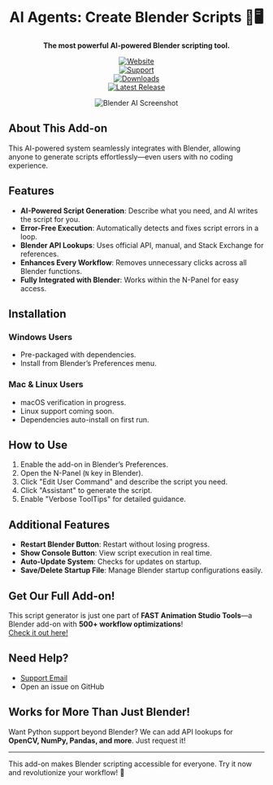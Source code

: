 <div align="center">

# AI Agents: Create Blender Scripts 🎨🖥️  
**The most powerful AI-powered Blender scripting tool.**  

[![Website][website-shield]][website-url]  
[![Support][support-shield]][support-url]  
[![Downloads][downloads-shield]][downloads-url]  
[![Latest Release][release-shield]][release-url]  

[website-shield]: https://img.shields.io/badge/FastBlenderAddOns-4285F4?style=flat  
[website-url]: https://fast-blender-add-ons.com/fast-animation-studio-tools-2/  
[support-shield]: https://img.shields.io/badge/Support-Email-blue?style=flat  
[support-url]: mailto:support@fast-blender-add-ons.com  
[downloads-shield]: https://img.shields.io/github/downloads/yourrepo/youraddon/total?style=flat  
[downloads-url]: https://fast-blender-add-ons.com/downloads  
[release-shield]: https://img.shields.io/github/v/release/yourrepo/youraddon?style=flat  
[release-url]: https://fast-blender-add-ons.com/releases  

![Blender AI Screenshot](https://your-image-link.com/screenshot.png)  
</div>

## About This Add-on  
This AI-powered system seamlessly integrates with Blender, allowing anyone to generate scripts effortlessly—even users with no coding experience.  

## Features  
- **AI-Powered Script Generation**: Describe what you need, and AI writes the script for you.  
- **Error-Free Execution**: Automatically detects and fixes script errors in a loop.  
- **Blender API Lookups**: Uses official API, manual, and Stack Exchange for references.  
- **Enhances Every Workflow**: Removes unnecessary clicks across all Blender functions.  
- **Fully Integrated with Blender**: Works within the N-Panel for easy access.  

## Installation  
### Windows Users  
- Pre-packaged with dependencies.  
- Install from Blender’s Preferences menu.  

### Mac & Linux Users  
- macOS verification in progress.  
- Linux support coming soon.  
- Dependencies auto-install on first run.  

## How to Use  
1. Enable the add-on in Blender’s Preferences.  
2. Open the N-Panel (`N` key in Blender).  
3. Click "Edit User Command" and describe the script you need.  
4. Click "Assistant" to generate the script.  
5. Enable "Verbose ToolTips" for detailed guidance.  

## Additional Features  
- **Restart Blender Button**: Restart without losing progress.  
- **Show Console Button**: View script execution in real time.  
- **Auto-Update System**: Checks for updates on startup.  
- **Save/Delete Startup File**: Manage Blender startup configurations easily.  

## Get Our Full Add-on!  
This script generator is just one part of **FAST Animation Studio Tools**—a Blender add-on with **500+ workflow optimizations**!  
[Check it out here!](https://fast-blender-add-ons.com/fast-animation-studio-tools-2/)  

## Need Help?  
- [Support Email](mailto:support@fast-blender-add-ons.com)  
- Open an issue on GitHub  

## Works for More Than Just Blender!  
Want Python support beyond Blender? We can add API lookups for **OpenCV, NumPy, Pandas, and more**. Just request it!  

---

This add-on makes Blender scripting accessible for everyone. Try it now and revolutionize your workflow! 🚀
